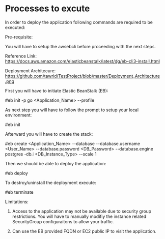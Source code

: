 # Processes to excute

In order to deploy the application following commands are required to be executed:


Pre-requisite:

You will have to setup the awsebcli before proceeding with the next steps.

Reference Link: https://docs.aws.amazon.com/elasticbeanstalk/latest/dg/eb-cli3-install.html

Deployment Architecure: https://github.com/tawrid/TestProject/blob/master/Deployment_Architecture.png

First you will have to initiate Elastic BeanStalk (EB):

#eb init -p go <Application_Name> --profile <AWS profile name>


As next step you will have to follow the prompt to setup your local environment:

#eb init  


Afterward you will have to create the stack:

#eb create <Application_Name> --database --database.username <User_Name> --database.password <DB_Password> --database.engine postgres -db.i <DB_Instance_Type> --scale 1


Then we should be able to deploy the application:

#eb deploy


To destroy/uninstall the deployment execute:

#eb terminate

Limitations:

1. Access to the application may not be available due to security group restrictions. You will have to manually modifiy the instance related SecurityGroup configuraitons to allow your traffic.

2. Can use the EB provided FQDN or EC2 public IP to visit the application.
